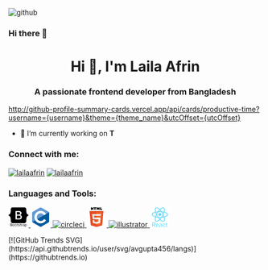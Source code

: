 ![github](https://github.com/lailaafrin/lailaafrin/assets/114878984/99490209-3df2-48c4-b8c3-1f9b1550cef2)
### Hi there 👋

<h1 align="center">Hi 👋, I'm Laila Afrin</h1>
<h3 align="center">A passionate frontend developer from Bangladesh</h3>

http://github-profile-summary-cards.vercel.app/api/cards/productive-time?username={username}&theme={theme_name}&utcOffset={utcOffset}

- 🔭 I’m currently working on **T**

<h3 align="left">Connect with me:</h3>
<p align="left">
<a href="https://linkedin.com/in/lailaafrin" target="blank"><img align="center" src="https://raw.githubusercontent.com/rahuldkjain/github-profile-readme-generator/master/src/images/icons/Social/linked-in-alt.svg" alt="lailaafrin" height="30" width="40" /></a>
<a href="https://fb.com/lailaafrin" target="blank"><img align="center" src="https://raw.githubusercontent.com/rahuldkjain/github-profile-readme-generator/master/src/images/icons/Social/facebook.svg" alt="lailaafrin" height="30" width="40" /></a>
</p>

<h3 align="left">Languages and Tools:</h3>
<p align="left"> <a href="https://getbootstrap.com" target="_blank" rel="noreferrer"> <img src="https://raw.githubusercontent.com/devicons/devicon/master/icons/bootstrap/bootstrap-plain-wordmark.svg" alt="bootstrap" width="40" height="40"/> </a> <a href="https://www.cprogramming.com/" target="_blank" rel="noreferrer"> <img src="https://raw.githubusercontent.com/devicons/devicon/master/icons/c/c-original.svg" alt="c" width="40" height="40"/> </a> <a href="https://circleci.com" target="_blank" rel="noreferrer"> <img src="https://www.vectorlogo.zone/logos/circleci/circleci-icon.svg" alt="circleci" width="40" height="40"/> </a> <a href="https://www.w3.org/html/" target="_blank" rel="noreferrer"> <img src="https://raw.githubusercontent.com/devicons/devicon/master/icons/html5/html5-original-wordmark.svg" alt="html5" width="40" height="40"/> </a> <a href="https://www.adobe.com/in/products/illustrator.html" target="_blank" rel="noreferrer"> <img src="https://www.vectorlogo.zone/logos/adobe_illustrator/adobe_illustrator-icon.svg" alt="illustrator" width="40" height="40"/> </a> <a href="https://reactjs.org/" target="_blank" rel="noreferrer"> <img src="https://raw.githubusercontent.com/devicons/devicon/master/icons/react/react-original-wordmark.svg" alt="react" width="40" height="40"/> </a> </p>
[![GitHub Trends SVG](https://api.githubtrends.io/user/svg/avgupta456/langs)](https://githubtrends.io)
